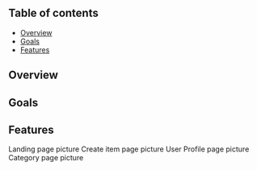 ## Table of contents
* [Overview](#overview)
* [Goals](#goals)
* [Features](#features)

## Overview

## Goals

## Features

Landing page picture
Create item page picture 
User Profile page picture
Category page picture
